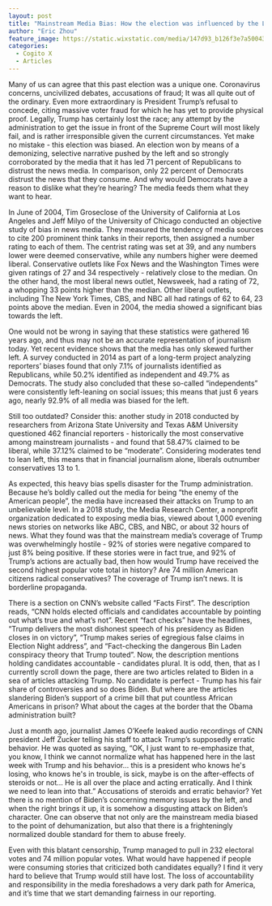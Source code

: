 ```yaml
---
layout: post
title: "Mainstream Media Bias: How the election was influenced by the Left"
author: "Eric Zhou"
feature_image: https://static.wixstatic.com/media/147d93_b126f3e7a500436ba541dab31b177851~mv2.jpg/v1/fill/w_1200,h_675,al_c,q_90/147d93_b126f3e7a500436ba541dab31b177851~mv2.webp
categories:
  - Cogito X
  - Articles
---
```

Many of us can agree that this past election was a unique one. Coronavirus concerns, uncivilized debates, accusations of fraud; It was all quite out of the ordinary. Even more extraordinary is President Trump’s refusal to concede, citing massive voter fraud for which he has yet to provide physical proof. Legally, Trump has certainly lost the race; any attempt by the administration to get the issue in front of the Supreme Court will most likely fail, and is rather irresponsible given the current circumstances. Yet make no mistake - this election was biased. An election won by means of a demonizing, selective narrative pushed by the left and so strongly corroborated by the media that it has led 71 percent of Republicans to distrust the news media. In comparison, only 22 percent of Democrats distrust the news that they consume. And why would Democrats have a reason to dislike what they’re hearing? The media feeds them what they want to hear.

In June of 2004, Tim Groseclose of the University of California at Los Angeles and Jeff Milyo of the University of Chicago conducted an objective study of bias in news media. They measured the tendency of media sources to cite 200 prominent think tanks in their reports, then assigned a number rating to each of them. The centrist rating was set at 39, and any numbers lower were deemed conservative, while any numbers higher were deemed liberal. Conservative outlets like Fox News and the Washington Times were given ratings of 27 and 34 respectively - relatively close to the median. On the other hand, the most liberal news outlet, Newsweek, had a rating of 72, a whopping 33 points higher than the median. Other liberal outlets, including The New York Times, CBS, and NBC all had ratings of 62 to 64, 23 points above the median. Even in 2004, the media showed a significant bias towards the left.

One would not be wrong in saying that these statistics were gathered 16 years ago, and thus may not be an accurate representation of journalism today. Yet recent evidence shows that the media has only skewed further left. A survey conducted in 2014 as part of a long-term project analyzing reporters’ biases found that only 7.1% of journalists identified as Republicans, while 50.2% identified as independent and 49.7% as Democrats. The study also concluded that these so-called “independents” were consistently left-leaning on social issues; this means that just 6 years ago, nearly 92.9% of all media was biased for the left.

Still too outdated? Consider this: another study in 2018 conducted by researchers from Arizona State University and Texas A&M University questioned 462 financial reporters - historically the most conservative among mainstream journalists - and found that 58.47% claimed to be liberal, while 37.12% claimed to be “moderate”. Considering moderates tend to lean left, this means that in financial journalism alone, liberals outnumber conservatives 13 to 1.

As expected, this heavy bias spells disaster for the Trump administration. Because he’s boldly called out the media for being “the enemy of the American people”, the media have increased their attacks on Trump to an unbelievable level.  In a 2018 study, the Media Research Center, a nonprofit organization dedicated to exposing media bias, viewed about 1,000 evening news stories on networks like ABC, CBS, and NBC, or about 32 hours of news. What they found was that the mainstream media’s coverage of Trump was overwhelmingly hostile - 92% of stories were negative compared to just 8% being positive.  If these stories were in fact true, and 92% of Trump’s actions are actually bad, then how would Trump have received the second highest popular vote total in history?  Are 74 million American citizens radical conservatives? The coverage of Trump isn’t news. It is borderline propaganda.

There is a section on CNN’s website called “Facts First”. The description reads, “CNN holds elected officials and candidates accountable by pointing out what’s true and what’s not”. Recent “fact checks” have the headlines, “Trump delivers the most dishonest speech of his presidency as Biden closes in on victory”, “Trump makes series of egregious false claims in Election Night address”, and “Fact-checking the dangerous Bin Laden conspiracy theory that Trump touted”. Now, the description mentions holding candidates accountable - candidates plural. It is odd, then, that as I currently scroll down the page, there are two articles related to Biden in a sea of articles attacking Trump.  No candidate is perfect - Trump has his fair share of controversies and so does Biden. But where are the articles slandering Biden’s support of a crime bill that put countless African Americans in prison? What about the cages at the border that the Obama administration built?

Just a month ago, journalist James O’Keefe leaked audio recordings of CNN president Jeff Zucker telling his staff to attack Trump’s supposedly erratic behavior. He was quoted as saying, “OK, I just want to re-emphasize that, you know, I think we cannot normalize what has happened here in the last week with Trump and his behavior… this is a president who knows he's losing, who knows he's in trouble, is sick, maybe is on the after-effects of steroids or not… He is all over the place and acting erratically. And I think we need to lean into that.”  Accusations of steroids and erratic behavior? Yet there is no mention of Biden’s concerning memory issues by the left, and when the right brings it up, it is somehow a disgusting attack on Biden’s character. One can observe that not only are the mainstream media biased to the point of dehumanization, but also that there is a frighteningly normalized double standard for them to abuse freely.

Even with this blatant censorship, Trump managed to pull in 232 electoral votes and 74 million popular votes. What would have happened if people were consuming stories that criticized both candidates equally? I find it very hard to believe that Trump would still have lost. The loss of accountability and responsibility in the media foreshadows a very dark path for America, and it’s time that we start demanding fairness in our reporting.
